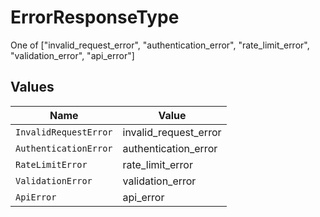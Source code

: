 # ErrorResponseType

One of ["invalid_request_error", "authentication_error", "rate_limit_error", "validation_error", "api_error"]


## Values

| Name                  | Value                 |
| --------------------- | --------------------- |
| `InvalidRequestError` | invalid_request_error |
| `AuthenticationError` | authentication_error  |
| `RateLimitError`      | rate_limit_error      |
| `ValidationError`     | validation_error      |
| `ApiError`            | api_error             |